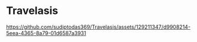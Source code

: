 # Travelasis
https://github.com/sudiptodas369/Travelasis/assets/129211347/d9908214-5eea-4365-8a79-01d6587a3931

